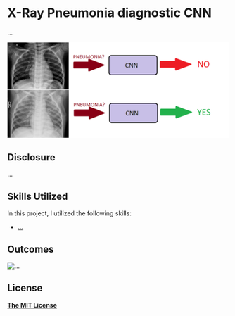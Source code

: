 # X-Ray Pneumonia diagnostic CNN
...

![cost](https://github.com/AgamChopra/deep-learning/blob/master/X-Ray%20Pneumonia%20diagnostic%20CNN/img/pnyn.png?raw=true)

## Disclosure
...
 
## Skills Utilized
In this project, I utilized the following skills: 

* [...](...)

## Outcomes
  
![...](...)

## License

**[The MIT License](https://github.com/AgamChopra/deep-learning/blob/master/LICENSE.md)**
